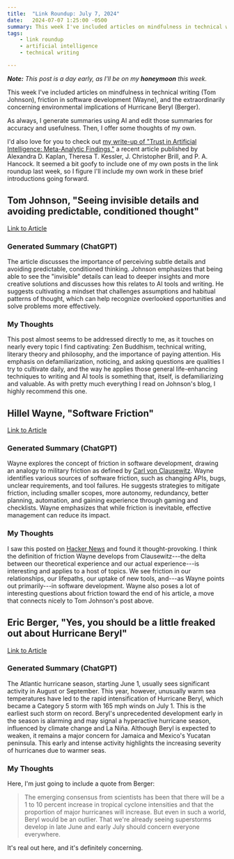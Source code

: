 ```yaml
---
title:  "Link Roundup: July 7, 2024"
date:   2024-07-07 1:25:00 -0500
summary: This week I've included articles on mindfulness in technical writing, friction in software development, and the concerning environmental implications of Hurricane Beryl.
tags:
    - link roundup
    - artificial intelligence
    - technical writing

---
```


_**Note:** This post is a day early, as I'll be on my **honeymoon** this week._

This week I've included articles on mindfulness in technical writing
(Tom Johnson), friction in software development (Wayne), and the
extraordinarily concerning environmental implications of Hurricane Beryl (Berger).

As always, I generate summaries using AI and edit those summaries for
accuracy and usefulness. Then, I offer some thoughts of my own.

I'd also love for you to check out [my write-up of "Trust in Artificial
Intelligence: Meta-Analytic Findings,"](/posts/2024/07/article-review-trust-in-artificial-intelligence/) a recent article published by
Alexandra D. Kaplan, Theresa T. Kessler, J. Christopher Brill, and P. A.
Hancock. It seemed a bit goofy to include one of my own posts in the
link roundup last week, so I figure I'll include my own work in
these brief introductions going forward.

## Tom Johnson, "Seeing invisible details and avoiding predictable, conditioned thought"

[Link to
Article](https://idratherbewriting.com/zamm/seeing-invisible-details-avoiding-predictable-thought.html)

### Generated Summary (ChatGPT)

The article discusses the importance of perceiving subtle details and
avoiding predictable, conditioned thinking. Johnson emphasizes that
being able to see the \"invisible\" details can lead to deeper insights
and more creative solutions and discusses how this relates to AI tools
and writing. He suggests cultivating a mindset that challenges
assumptions and habitual patterns of thought, which can help recognize
overlooked opportunities and solve problems more effectively.

### My Thoughts

This post almost seems to be addressed directly to me, as it touches on
nearly every topic I find captivating: Zen Buddhism, technical writing,
literary theory and philosophy, and the importance of paying attention.
His emphasis on defamiliarization, noticing, and asking questions are
qualities I try to cultivate daily, and the way he applies those general
life-enhancing techniques to writing and AI tools is something that,
itself, is defamiliarizing and valuable. As with pretty much everything
I read on Johnson's blog, I highly recommend this one.

## Hillel Wayne, "Software Friction"

[Link to Article](https://www.hillelwayne.com/post/software-friction/)

### Generated Summary (ChatGPT)

Wayne explores the concept of friction in software development, drawing
an analogy to military friction as defined by [Carl von Clausewitz](https://en.wikipedia.org/wiki/Carl_von_Clausewitz). Wayne
identifies various sources of software friction, such as changing APIs,
bugs, unclear requirements, and tool failures. He suggests strategies to
mitigate friction, including smaller scopes, more autonomy, redundancy,
better planning, automation, and gaining experience through gaming and
checklists. Wayne emphasizes that while friction is inevitable,
effective management can reduce its impact.

### My Thoughts

I saw this posted on [Hacker News](https://news.ycombinator.com/) and
found it thought-provoking. I think the definition of friction Wayne
develops from Clausewitz---the delta between our theoretical experience
and our actual experience---is interesting and applies to a host of
topics. We see friction in our relationships, our lifepaths, our uptake
of new tools, and---as Wayne points out primarily---in software
development. Wayne also poses a lot of interesting questions about
friction toward the end of his article, a move that connects nicely to Tom
Johnson's post above.

## Eric Berger, "Yes, you should be a little freaked out about Hurricane Beryl"

[Link to
Article](https://arstechnica.com/science/2024/07/yes-you-should-be-a-little-freaked-out-about-hurricane-beryl/)

### Generated Summary (ChatGPT)

The Atlantic hurricane season, starting June 1, usually sees significant
activity in August or September. This year, however, unusually warm sea
temperatures have led to the rapid intensification of Hurricane Beryl,
which became a Category 5 storm with 165 mph winds on July 1. This is
the earliest such storm on record. Beryl\'s unprecedented development
early in the season is alarming and may signal a hyperactive hurricane
season, influenced by climate change and La Niña. Although Beryl is
expected to weaken, it remains a major concern for Jamaica and Mexico\'s
Yucatan peninsula. This early and intense activity highlights the
increasing severity of hurricanes due to warmer seas.

### My Thoughts

Here, I'm just going to include a quote from Berger:

> The emerging consensus from scientists has been that there will be a 1
> to 10 percent increase in tropical cyclone intensities and that the
> proportion of major hurricanes will increase. But even in such a
> world, Beryl would be an outlier. That we\'re already seeing
> superstorms develop in late June and early July should concern
> everyone everywhere.

It's real out here, and it's definitely concerning.
